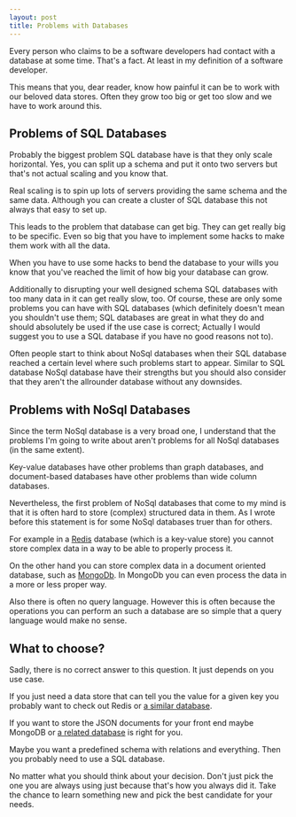 ```yaml
---
layout: post
title: Problems with Databases
---
```


Every person who claims to be a software developers had contact with a database at some time. That's a fact. At least in my definition of a software developer.

This means that you, dear reader, know how painful it can be to work with our beloved data stores. Often they grow too big or get too slow and we have to work around this.

## Problems of SQL Databases

Probably the biggest problem SQL database have is that they only scale horizontal. Yes, you can split up a schema and put it onto two servers but that's not actual scaling and you know that.

Real scaling is to spin up lots of servers providing the same schema and the same data. Although you can create a cluster of SQL database this not always that easy to set up.

This leads to the problem that database can get big. They can get really big to be specific. Even so big that you have to implement some hacks to make them work with all the data.

When you have to use some hacks to bend the database to your wills you know that you've reached the limit of how big your database can grow. 

Additionally to disrupting your well designed schema SQL databases with too many data in it can get really slow, too. Of course, these are only some problems you can have with SQL databases (which definitely doesn't mean you shouldn't use them; SQL databases are great in what they do and should absolutely be used if the use case is correct; Actually I would suggest you to use a SQL database if you have no good reasons not to).

Often people start to think about NoSql databases when their SQL database reached a certain level where such problems start to appear. Similar to SQL database NoSql database have their strengths but you should also consider that they aren't the allrounder database without any downsides.

## Problems with NoSql Databases

Since the term NoSql database is a very broad one, I understand that the problems I'm going to write about aren't problems for all NoSql databases (in the same extent).

Key-value databases have other problems than graph databases, and document-based databases have other problems than wide column databases.

Nevertheless, the first problem of NoSql databases that come to my mind is that it is often hard to store (complex) structured data in them. As I wrote before this statement is for some NoSql databases truer than for others.

For example in a [Redis](http://redis.io/) database (which is a key-value store) you cannot store complex data in a way to be able to properly process it.

On the other hand you can store complex data in a document oriented database, such as [MongoDb](https://www.mongodb.org/). In MongoDb you can even process the data in a more or less proper way. 

Also there is often no query language. However this is often because the operations you can perform an such a database are so simple that a query language would make no sense.

## What to choose?

Sadly, there is no correct answer to this question. It just depends on you use case. 

If you just need a data store that can tell you the value for a given key you probably want to check out Redis or [a similar database](https://en.wikipedia.org/wiki/Key-value_database#Types_and_notable_examples).

If you want to store the JSON documents for your front end maybe MongoDB or [a related database](https://en.wikipedia.org/wiki/Document-oriented_database#Implementations) is right for you.

Maybe you want a predefined schema with relations and everything. Then you probably need to use a SQL database.

No matter what you should think about your decision. Don't just pick the one you are always using just because that's how you always did it. Take the chance to learn something new and pick the best candidate for your needs. 